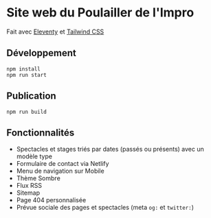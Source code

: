 # Site web du Poulailler de l'Impro

Fait avec [Eleventy](https://www.11ty.dev/) et [Tailwind CSS](https://tailwindcss.com/)

## Développement

```
npm install
npm run start
```

## Publication

```
npm run build
```

## Fonctionnalités

- Spectacles et stages triés par dates (passés ou présents) avec un modèle type
- Formulaire de contact via Netlify
- Menu de navigation sur Mobile
- Thème Sombre
- Flux RSS
- Sitemap
- Page 404 personnalisée
- Prévue sociale des pages et spectacles (meta `og:` et `twitter:`)
